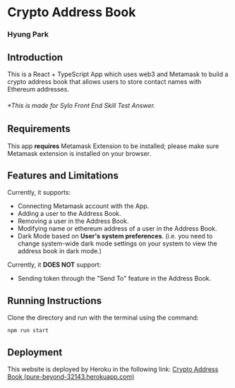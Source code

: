 # Crypto Address Book
### Hyung Park



## Introduction

This is a React + TypeScript App which uses web3 and Metamask to build a crypto address book that allows users to store contact names with Ethereum addresses.

###### **This is made for Sylo Front End Skill Test Answer.*



## Requirements

This app **requires** Metamask Extension to be installed; please make sure Metamask extension is installed on your browser.



## Features and Limitations

Currently, it supports:

- Connecting Metamask account with the App.
- Adding a user to the Address Book.
- Removing a user in the Address Book.
- Modifying name or ethereum address of a user in the Address Book.
- Dark Mode based on **User's system preferences**. (i.e. you need to change system-wide dark mode settings on your system to view the address book in dark mode.)



Currently, it **DOES NOT** support:

- Sending token through the "Send To" feature in the Address Book.



## Running Instructions

Clone the directory and run with the terminal using the command:

`npm run start`



## Deployment

This website is deployed by Heroku in the following link: [Crypto Address Book (pure-beyond-32143.herokuapp.com)](https://pure-beyond-32143.herokuapp.com/)

